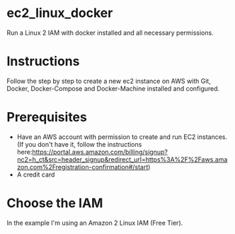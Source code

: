 # ec2_linux_docker
Run a Linux 2 IAM with docker installed and all necessary permissions.

# Instructions
Follow the step by step to create a new ec2 instance on AWS with Git, Docker, Docker-Compose and Docker-Machine installed and configured.

# Prerequisites
- Have an AWS account with permission to create and run EC2 instances. (If you don't have it, follow the instructions here:https://portal.aws.amazon.com/billing/signup?nc2=h_ct&src=header_signup&redirect_url=https%3A%2F%2Faws.amazon.com%2Fregistration-confirmation#/start)
- A credit card

# Choose the IAM 
In the example I'm using an Amazon 2 Linux IAM (Free Tier).
